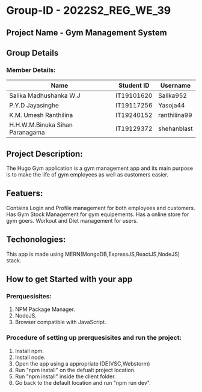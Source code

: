 # Group-ID - 2022S2_REG_WE_39 

## Project Name - Gym Management System

## Group Details

### Member Details:

| Name                            | Student ID    | Username      |
| ------------------------------- | ------------- | ------------- |
| Salika Madhushanka W.J          | IT19101620    | Salika952     |
| P.Y.D Jayasinghe                | IT19117256    | Yasoja44      |
| K.M. Umesh Ranthilina           | IT19240152    | ranthilina99  |
| H.H.W.M.Binuka Sihan Paranagama | IT19129372    | shehanblast   |
                                                             
## Project Description:

The Hugo Gym application is a gym management app and its main purpose is to make the life of gym employees as well as customers
easier.

## Featuers:

Contains Login and Profile management for both employees and customers.
Has Gym Stock Management for gym equipements.
Has a online store for gym goers.
Workout and Diet management for users.

## Techonologies:

This app is made using MERN(MongoDB,ExpressJS,ReactJS,NodeJS) stack.

## How to get Started with your app

### Prerquesisites:

 1. NPM Package Manager.
 2. NodeJS.
 3. Browser compatible with JavaScript.

### Procedure of setting up prerquesisites and run the project:

 1. Install npm.
 2. Install node.
 3. Open the app using a appropriate IDE(VSC,Webstorm)
 4. Run "npm install" on the defualt project location.
 5. Run "npm install" inside the client folder.
 6. Go back to the default location and run "npm run dev".

